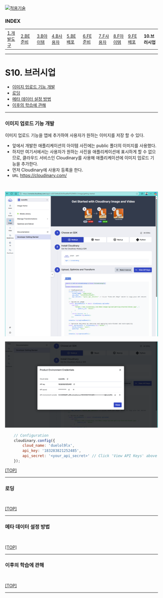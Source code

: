 [nextjs15]: readme.md
[![적용기술](https://skillicons.dev/icons?i=pr,nextjs,ts,react,vercel)][nextjs15]
 
### INDEX

<table>
  <tr>
    <td><a href="small_01.md">1.개발도구   </a></td>
    <td><a href="small_02.md">2.BE준비    </a></td>
    <td><a href="small_03.md">3.B아이템   </a></td>
    <td><a href="small_04.md">4.B사용자   </a></td>
    <td><a href="small_05.md">5.BE배포    </a></td>
    <td><a href="small_06.md">6.FE준비    </a></td>
    <td><a href="small_07.md">7.F사용자   </a></td>
    <td><a href="small_08.md">8.F아이템   </a></td>
    <td><a href="small_09.md">9.FE배포    </a></td>
    <td><b href="small_10.md">10.브러시업  </b></td>
  </tr>
</table>

---
# S10. 브러시업
- [이미지 업로드 기능 개발](#이미지-업로드-기능-개발)
- [로딩](#로딩)
- [메타 데이터 설정 방법](#메타-데이터-설정-방법)
- [이후의 학습에 관해](#이후의-학습에-관해)

---
### 이미지 업로드 기능 개발

이미지 업로드 기능을 앱에 추가하여 사용자가 원하는 이미지를 저장 할 수 있다. 

- 앞에서 개발한 애플리케이션의 아이템 사진에는 public 폴더의 이미지를 사용했다.
- 하지만 여기서에서는 사용자가 원하는 사진을 애플리케이션에 표시하게 할 수 없으므로, 클라우드 서비스인 Cloudinary를 사용해 애플리케이션에 이미지 업로드 기능을 추가한다.
- 먼저 Cloudinary에 사용자 등록을 한다. 
- `URL` https://cloudinary.com/ 
<br/>

![cloudinary등록](./images/s10_cloudianry_start.png)

![cloudinary키](./images/s10_cloudianry_key.png)

```js
    // Configuration
    cloudinary.config({ 
        cloud_name: 'duelol9lx', 
        api_key: '183283821252485', 
        api_secret: '<your_api_secret>' // Click 'View API Keys' above to copy your API secret
    });

```


[[TOP]](#index)

---
### 로딩

<br/>

[[TOP]](#index)

---
### 메타 데이터 설정 방법

<br/>

[[TOP]](#index)

---
### 이후의 학습에 관해

<br/>

[[TOP]](#index)

---
